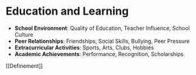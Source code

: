 # Education and Learning

- **School Environment**: Quality of Education, Teacher Influence, School Culture
- **Peer Relationships**: Friendships, Social Skills, Bullying, Peer Pressure
- **Extracurricular Activities**: Sports, Arts, Clubs, Hobbies
- **Academic Achievements**: Performance, Recognition, Scholarships

[[Definement]]
